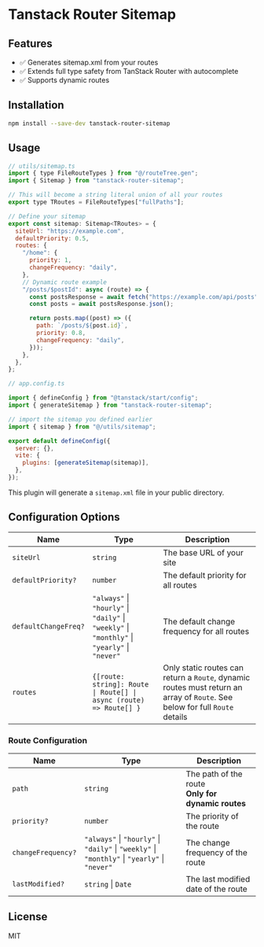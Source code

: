 # Tanstack Router Sitemap

## Features

- ✅ Generates sitemap.xml from your routes
- ✅ Extends full type safety from TanStack Router with autocomplete
- ✅ Supports dynamic routes

## Installation

```bash
npm install --save-dev tanstack-router-sitemap
```

## Usage

```js
// utils/sitemap.ts
import { type FileRouteTypes } from "@/routeTree.gen";
import { Sitemap } from "tanstack-router-sitemap";

// This will become a string literal union of all your routes
export type TRoutes = FileRouteTypes["fullPaths"];

// Define your sitemap
export const sitemap: Sitemap<TRoutes> = {
  siteUrl: "https://example.com",
  defaultPriority: 0.5,
  routes: {
    "/home": {
      priority: 1,
      changeFrequency: "daily",
    },
    // Dynamic route example
    "/posts/$postId": async (route) => {
      const postsResponse = await fetch("https://example.com/api/posts");
      const posts = await postsResponse.json();

      return posts.map((post) => ({
        path: `/posts/${post.id}`,
        priority: 0.8,
        changeFrequency: "daily",
      }));
    },
  },
};
```

```js
// app.config.ts

import { defineConfig } from "@tanstack/start/config";
import { generateSitemap } from "tanstack-router-sitemap";

// import the sitemap you defined earlier
import { sitemap } from "@/utils/sitemap";

export default defineConfig({
  server: {},
  vite: {
    plugins: [generateSitemap(sitemap)],
  },
});
```

This plugin will generate a `sitemap.xml` file in your public directory.

## Configuration Options

| Name                 | Type                                                                                          | Description                                                                                                                 |
| -------------------- | --------------------------------------------------------------------------------------------- | --------------------------------------------------------------------------------------------------------------------------- |
| `siteUrl`            | `string`                                                                                      | The base URL of your site                                                                                                   |
| `defaultPriority?`   | `number`                                                                                      | The default priority for all routes                                                                                         |
| `defaultChangeFreq?` | `"always"` \| `"hourly"` \| `"daily"` \| `"weekly"` \| `"monthly"` \| `"yearly"` \| `"never"` | The default change frequency for all routes                                                                                 |
| `routes`             | `{[route: string]: Route \| Route[] \| async (route) => Route[] }`                            | Only static routes can return a `Route`, dynamic routes must return an array of `Route`. See below for full `Route` details |

### Route Configuration

| Name               | Type                                                                                          | Description                                             |
| ------------------ | --------------------------------------------------------------------------------------------- | ------------------------------------------------------- |
| `path`             | `string`                                                                                      | The path of the route <br/> **Only for dynamic routes** |
| `priority?`        | `number`                                                                                      | The priority of the route                               |
| `changeFrequency?` | `"always"` \| `"hourly"` \| `"daily"` \| `"weekly"` \| `"monthly"` \| `"yearly"` \| `"never"` | The change frequency of the route                       |
| `lastModified?`    | `string` \| `Date`                                                                            | The last modified date of the route                     |

## License

MIT
